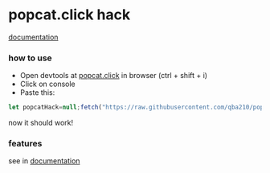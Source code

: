 # popcat.click hack

[documentation](DOC.md)

### how to use
* Open devtools at [popcat.click](https://popcat.click) in browser (ctrl + shift + i)
* Click on console
* Paste this:
```js
let popcatHack=null;fetch("https://raw.githubusercontent.com/qba210/popcatclick-hack/master/index.js").then((res) => res.text().then((hack) => eval(hack)))
```

now it should work!

### features
see in [documentation](DOC.md)
